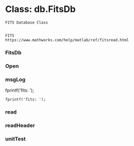# Class: db.FitsDb



    
    FITS Database Class  
      
      
    FITS  
    https://www.mathworks.com/help/matlab/ref/fitsread.html  
### FitsDb




    
### Open




    
### msgLog

fprintf('fits: ');


    
    fprintf('fits: ');  
### read




    
### readHeader




    
### unitTest




    
